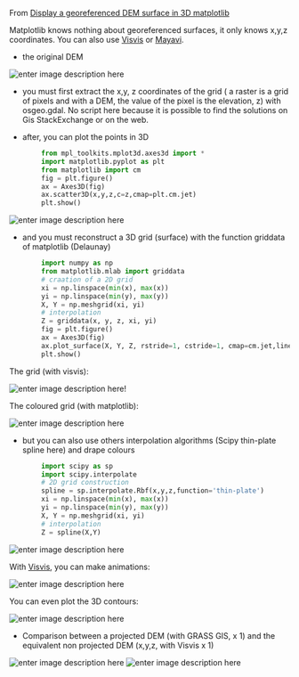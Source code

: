 From [Display a georeferenced DEM surface in 3D matplotlib](http://gis.stackexchange.com/questions/66367/display-a-georeferenced-dem-surface-in-3d-matplotlib)

Matplotlib knows nothing about georeferenced surfaces, it only knows x,y,z coordinates. You can also use [Visvis][1] or [Mayavi][2].

 - the original DEM  

![enter image description here][3]

 - you must first extract the x,y, z coordinates of the grid ( a raster is a grid of pixels and with a DEM, the value of the pixel is the elevation, z) with osgeo.gdal. No script here because  it is possible to find the solutions on Gis StackExchange or on the web.

 - after, you can plot the points in 3D

```Python
        from mpl_toolkits.mplot3d.axes3d import *
        import matplotlib.pyplot as plt
        from matplotlib import cm
        fig = plt.figure()
        ax = Axes3D(fig)
        ax.scatter3D(x,y,z,c=z,cmap=plt.cm.jet)  
        plt.show()
```

![enter image description here][4]

 - and you must reconstruct a 3D grid (surface) with the function griddata of matplotlib (Delaunay)

```Python
        import numpy as np
        from matplotlib.mlab import griddata
        # craation of a 2D grid
        xi = np.linspace(min(x), max(x))
        yi = np.linspace(min(y), max(y))
        X, Y = np.meshgrid(xi, yi)
        # interpolation
        Z = griddata(x, y, z, xi, yi)
        fig = plt.figure()
        ax = Axes3D(fig)
        ax.plot_surface(X, Y, Z, rstride=1, cstride=1, cmap=cm.jet,linewidth=1, antialiased=True)
        plt.show()
```
The grid (with visvis):

![enter image description here][5]!

The coloured grid (with matplotlib):

![enter image description here][6]

 - but you can also use others interpolation algorithms (Scipy thin-plate spline here) and drape colours

```Python
        import scipy as sp
        import scipy.interpolate
        # 2D grid construction
        spline = sp.interpolate.Rbf(x,y,z,function='thin-plate')
        xi = np.linspace(min(x), max(x))
        yi = np.linspace(min(y), max(y))
        X, Y = np.meshgrid(xi, yi)
        # interpolation
        Z = spline(X,Y)
```

![enter image description here][7]

With [Visvis][8], you can make animations:

![enter image description here][9]

You can even plot the 3D contours:

![enter image description here][10]

 - Comparison between a projected DEM (with GRASS GIS, x 1) and the equivalent non projected DEM (x,y,z, with Visvis x 1)



![enter image description here][11] ![enter image description here][12]


  [1]: http://code.google.com/p/visvis/
  [2]: http://code.enthought.com/projects/mayavi/
  [3]: http://i.stack.imgur.com/TOfgK.jpg
  [4]: http://i.stack.imgur.com/CVTA4.jpg
  [5]: http://i.stack.imgur.com/QybsO.jpg
  [6]: http://i.stack.imgur.com/ZanzF.jpg
  [7]: http://i.stack.imgur.com/Bdj00.jpg
  [8]: http://code.google.com/p/visvis/
  [9]: http://i.stack.imgur.com/BZYZH.gif
  [10]: http://i.stack.imgur.com/9RfoP.jpg
  [11]: http://i.stack.imgur.com/40dOl.jpg
  [12]: http://i.stack.imgur.com/asW5r.jpg
